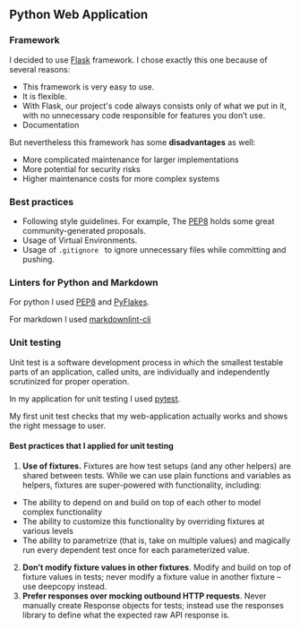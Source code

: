 ## Python Web Application

### Framework

I decided to use [Flask](https://flask.palletsprojects.com/en/2.2.x/) framework. I chose exactly this one because of several reasons:
* This framework is very easy to use.
* It is flexible.
* With Flask, our project's code always consists only of what we put in it, with no unnecessary code responsible for features you don’t use.
* Documentation

But nevertheless this framework has some **disadvantages** as well:
* More complicated maintenance for larger implementations
* More potential for security risks
* Higher maintenance costs for more complex systems

### Best practices

* Following style guidelines. For example, The [PEP8](https://peps.python.org/pep-0008/) holds some great community-generated proposals.
* Usage of Virtual Environments.
* Usage of `.gitignore ` to ignore unnecessary files while committing and pushing.

### Linters for Python and Markdown

For python I used [PEP8](https://peps.python.org/pep-0008/) and [PyFlakes](https://pypi.org/project/pyflakes/). 

For markdown I used [markdownlint-cli](https://github.com/igorshubovych/markdownlint-cli)

### Unit testing

Unit test is a software development process in which the smallest testable parts of an application, called units, are individually and independently scrutinized for proper operation.

In my application for unit testing I used [pytest](https://docs.pytest.org/en/7.1.x/).

My first unit test checks that my web-application actually works and shows the right message to user.

#### Best practices that I applied for unit testing
1) **Use of fixtures.** Fixtures are how test setups (and any other helpers) are shared between tests. While we can use plain functions and variables as helpers, fixtures are super-powered with functionality, including:

* The ability to depend on and build on top of each other to model complex functionality
* The ability to customize this functionality by overriding fixtures at various levels
* The ability to parametrize (that is, take on multiple values) and magically run every dependent test once for each parameterized value.

2) **Don’t modify fixture values in other fixtures**. Modify and build on top of fixture values in tests; never modify a fixture value in another fixture – use deepcopy instead.
3) **Prefer responses over mocking outbound HTTP requests**. Never manually create Response objects for tests; instead use the responses library to define what the expected raw API response is.